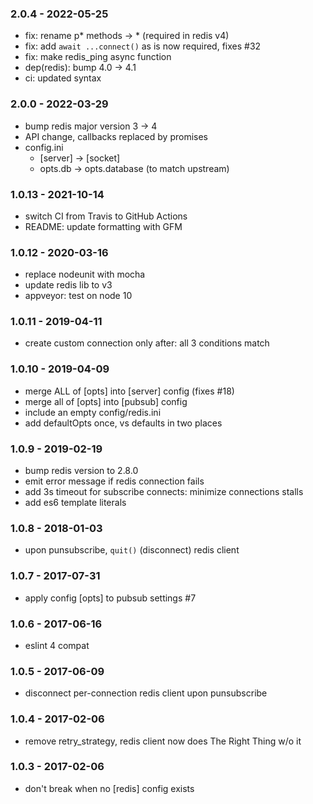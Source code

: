 

### 2.0.4 - 2022-05-25

- fix: rename p* methods -> * (required in redis v4)
- fix: add `await ...connect()` as is now required, fixes #32
- fix: make redis_ping async function
- dep(redis): bump 4.0 -> 4.1
- ci: updated syntax


### 2.0.0 - 2022-03-29

- bump redis major version 3 -> 4
- API change, callbacks replaced by promises
- config.ini
    - [server] -> [socket] 
    - opts.db -> opts.database (to match upstream)


### 1.0.13 - 2021-10-14

- switch CI from Travis to GitHub Actions
- README: update formatting with GFM


### 1.0.12 - 2020-03-16

- replace nodeunit with mocha
- update redis lib to v3
- appveyor: test on node 10


### 1.0.11 - 2019-04-11

- create custom connection only after: all 3 conditions match


### 1.0.10 - 2019-04-09

- merge ALL of [opts] into [server] config (fixes #18)
- merge all of [opts] into [pubsub] config
- include an empty config/redis.ini
- add defaultOpts once, vs defaults in two places


### 1.0.9 - 2019-02-19

- bump redis version to 2.8.0
- emit error message if redis connection fails
- add 3s timeout for subscribe connects: minimize connections stalls
- add es6 template literals


### 1.0.8 - 2018-01-03

- upon punsubscribe, `quit()` (disconnect) redis client


### 1.0.7 - 2017-07-31

- apply config [opts] to pubsub settings #7


### 1.0.6 - 2017-06-16

- eslint 4 compat


### 1.0.5 - 2017-06-09

- disconnect per-connection redis client upon punsubscribe


### 1.0.4 - 2017-02-06

- remove retry_strategy, redis client now does The Right Thing w/o it


### 1.0.3 - 2017-02-06

- don't break when no [redis] config exists

